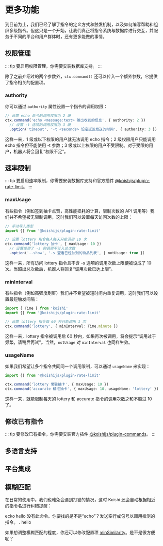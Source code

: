 # 更多功能

到目前为止，我们已经了解了指令的定义方式和触发机制，以及如何编写帮助和组织多级指令。但这只是一个开始，让我们真正将指令系统与数据库进行交互，并服务于不同的平台和用户群体时，还有更多能做的事情。

## 权限管理

::: tip
要启用权限管理，你需要安装数据库支持。
:::

除了之前介绍过的两个参数外，`ctx.command()` 还可以传入一个额外参数，它提供了指令相关的配置项。

### authority

你可以通过 `authority` 属性设置一个指令的调用权限：

```ts
// 设置 echo 命令的调用权限为 2 级
ctx.command('echo <message:text> 输出收到的信息', { authority: 2 })
  // 设置 -t 选项的调用权限为 3 级
  .option('timeout', '-t <seconds> 设定延迟发送的时间', { authority: 3 })
```

这样一来，1 级或以下权限的用户就无法调用 echo 指令；2 级权限用户只能调用 echo 指令但不能使用 -t 参数；3 级或以上权限的用户不受限制。对于受限的用户，机器人将会回复“权限不足”。

## 速率限制

::: tip
要启用速率限制，你需要安装数据库支持和官方插件 [@koishijs/plugin-rate-limit](../../plugins/common/rate-limit.md)。
:::

### maxUsage

有些指令（例如签到抽卡点赞，高性能损耗的计算，限制次数的 API 调用等）我们并不希望被无限制调用，这时我们可以设置每天访问次数的上限：

```ts
// 手动导入类型
import {} from '@koishijs/plugin-rate-limit'

// 设置 lottery 指令每人每天只能调用 10 次
ctx.command('lottery 抽卡', { maxUsage: 10 })
  // 设置使用了 -s 的调用不计入总次数
  .option('--show', '-s 查看已经抽到的物品列表', { notUsage: true })
```

这样一来，所有访问 lottery 指令且不含 -s 选项的调用次数上限便被设成了 10 次。当超出总次数后，机器人将回复“调用次数已达上限”。

### minInterval

有些指令（例如高强度刷屏）我们并不希望被短时间内重复调用，这时我们可以设置最短触发间隔：

```ts
import { Time } from 'koishi'
import {} from '@koishijs/plugin-rate-limit'

// 设置 lottery 指令每 60 秒只能调用 1 次
ctx.command('lottery', { minInterval: Time.minute })
```

这样一来，lottery 指令被调用后 60 秒内，如果再次被调用，将会提示“调用过于频繁，请稍后再试”。当然，`notUsage` 对 `minInterval` 也同样生效。

### usageName <Badge text="beta" type="warning"/>

如果我们希望让多个指令共同同一个调用限制，可以通过 `usageName` 来实现：

```ts
import {} from '@koishijs/plugin-rate-limit'

ctx.command('lottery 常驻抽卡', { maxUsage: 10 })
ctx.command('accurate 精准抽卡', { maxUsage: 10, usageName: 'lottery' })
```

这样一来，就能限制每天的 lottery 和 accurate 指令的调用次数之和不超过 10 了。

## 修改已有指令

::: tip
要修改已有指令，你需要安装官方插件 [@koishijs/plugin-commands]()。
:::

## 多语言支持

## 平台集成

## 模糊匹配

在日常的使用中，我们也难免会遇到打错的情况，这时 Koishi 还会自动根据相近的指令名进行纠错提醒：

<chat-panel>
<chat-message nickname="Alice">ecko hello</chat-message>
<chat-message nickname="Koishi">没有此命令。你要找的是不是“echo”？发送空行或句号以调用推测的指令。</chat-message>
<chat-message nickname="Alice">.</chat-message>
<chat-message nickname="Koishi">hello</chat-message>
</chat-panel>

如果想调整模糊匹配的程度，你还可以修改配置项 [minSimilarity](../../api/core/app.md#options-minsimilarity)。是不是很方便呢？
